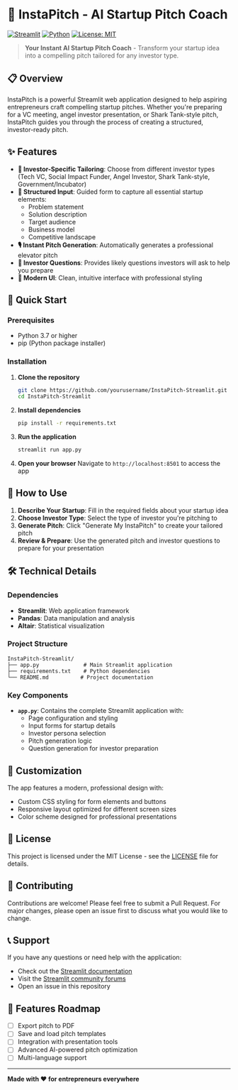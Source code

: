 # 🚀 InstaPitch - AI Startup Pitch Coach

[![Streamlit](https://img.shields.io/badge/Streamlit-FF4B4B?style=for-the-badge&logo=streamlit&logoColor=white)](https://streamlit.io)
[![Python](https://img.shields.io/badge/Python-3776AB?style=for-the-badge&logo=python&logoColor=white)](https://python.org)
[![License: MIT](https://img.shields.io/badge/License-MIT-yellow.svg?style=for-the-badge)](https://opensource.org/licenses/MIT)

> **Your Instant AI Startup Pitch Coach** - Transform your startup idea into a compelling pitch tailored for any investor type.

## 📋 Overview

InstaPitch is a powerful Streamlit web application designed to help aspiring entrepreneurs craft compelling startup pitches. Whether you're preparing for a VC meeting, angel investor presentation, or Shark Tank-style pitch, InstaPitch guides you through the process of creating a structured, investor-ready pitch.

## ✨ Features

- **🎯 Investor-Specific Tailoring**: Choose from different investor types (Tech VC, Social Impact Funder, Angel Investor, Shark Tank-style, Government/Incubator)
- **📝 Structured Input**: Guided form to capture all essential startup elements:
  - Problem statement
  - Solution description
  - Target audience
  - Business model
  - Competitive landscape
- **🎙️ Instant Pitch Generation**: Automatically generates a professional elevator pitch
- **🤔 Investor Questions**: Provides likely questions investors will ask to help you prepare
- **💫 Modern UI**: Clean, intuitive interface with professional styling

## 🚀 Quick Start

### Prerequisites

- Python 3.7 or higher
- pip (Python package installer)

### Installation

1. **Clone the repository**
   ```bash
   git clone https://github.com/yourusername/InstaPitch-Streamlit.git
   cd InstaPitch-Streamlit
   ```

2. **Install dependencies**
   ```bash
   pip install -r requirements.txt
   ```

3. **Run the application**
   ```bash
   streamlit run app.py
   ```

4. **Open your browser**
   Navigate to `http://localhost:8501` to access the app

## 📱 How to Use

1. **Describe Your Startup**: Fill in the required fields about your startup idea
2. **Choose Investor Type**: Select the type of investor you're pitching to
3. **Generate Pitch**: Click "Generate My InstaPitch" to create your tailored pitch
4. **Review & Prepare**: Use the generated pitch and investor questions to prepare for your presentation

## 🛠️ Technical Details

### Dependencies

- **Streamlit**: Web application framework
- **Pandas**: Data manipulation and analysis
- **Altair**: Statistical visualization

### Project Structure

```
InstaPitch-Streamlit/
├── app.py              # Main Streamlit application
├── requirements.txt    # Python dependencies
└── README.md          # Project documentation
```

### Key Components

- **`app.py`**: Contains the complete Streamlit application with:
  - Page configuration and styling
  - Input forms for startup details
  - Investor persona selection
  - Pitch generation logic
  - Question generation for investor preparation

## 🎨 Customization

The app features a modern, professional design with:
- Custom CSS styling for form elements and buttons
- Responsive layout optimized for different screen sizes
- Color scheme designed for professional presentations

## 📄 License

This project is licensed under the MIT License - see the [LICENSE](LICENSE) file for details.

## 🤝 Contributing

Contributions are welcome! Please feel free to submit a Pull Request. For major changes, please open an issue first to discuss what you would like to change.

## 📞 Support

If you have any questions or need help with the application:

- Check out the [Streamlit documentation](https://docs.streamlit.io)
- Visit the [Streamlit community forums](https://discuss.streamlit.io)
- Open an issue in this repository

## 🌟 Features Roadmap

- [ ] Export pitch to PDF
- [ ] Save and load pitch templates
- [ ] Integration with presentation tools
- [ ] Advanced AI-powered pitch optimization
- [ ] Multi-language support

---

**Made with ❤️ for entrepreneurs everywhere**
